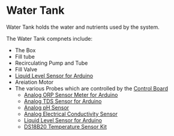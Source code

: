 # Water Tank

Water Tank holds the water and nutrients used by the system.

The Water Tank compnets include:

- The Box
- Fill tube
- Recirculating Pump and Tube
- Fill Valve
- [Liquid Level Sensor for Arduino](/docs/Devices/Digital%20Liquid%20Level%20Photoelectric%20High%20Accuracy%20Sensor.md)
- Areiation Motor
- The various Probes which are controlled by the [Control Board](/docs/box_and_plate/control_board.md)
  - [Analog ORP Sensor Meter for Arduino](/docs/Devices/Analog%20ORP%20Sensor%20Meter%20for%20Arduino.md)
  - [Analog TDS Sensor for Arduino](/docs/Devices/Analog%20TDS%20Sensor%20for%20Arduino.md)
  - [Analog pH Sensor](/docs/Devices/Analog%20pH%20Sensor%20Kit%20V2.md)
  - [Analog Electrical Conductivity Sensor](/docs/Devices/Analog%20Electrical%20Conductivity%20Sensor.md)
  - [Liquid Level Sensor for Arduino](/docs/Devices/Digital%20Liquid%20Level%20Photoelectric%20High%20Accuracy%20Sensor.md)
  - [DS18B20 Temperature Sensor Kit](/docs/Devices/Waterproof%20DS18B20%20Temperature%20Sensor%20Kit.md)